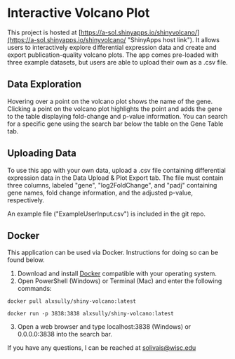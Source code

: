 # Interactive Volcano Plot

This project is hosted at [https://a-sol.shinyapps.io/shinyvolcano/](https://a-sol.shinyapps.io/shinyvolcano/ "ShinyApps host link"). It allows users to interactively explore differential expression data and create and export publication-quality volcano plots. The app comes pre-loaded with three example datasets, but users are able to upload their own as a .csv file.

## Data Exploration

Hovering over a point on the volcano plot shows the name of the gene. Clicking a point on the volcano plot highlights the point and adds the gene to the table displaying fold-change and p-value information. You can search for a specific gene using the search bar below the table on the Gene Table tab.

## Uploading Data

To use this app with your own data, upload a .csv file containing differential expression data in the Data Upload & Plot Export tab. The file must contain three columns, labeled "gene", "log2FoldChange", and "padj" containing gene names, fold change information, and the adjusted p-value, respectively.

An example file ("ExampleUserInput.csv") is included in the git repo.

## Docker
This application can be used via Docker. Instructions for doing so can be found below.

1. Download and install [Docker](https://docs.docker.com/get-docker/) compatible with your operating system.
2. Open PowerShell (Windows) or Terminal (Mac) and enter the following commands:
```
docker pull alxsully/shiny-volcano:latest

docker run -p 3838:3838 alxsully/shiny-volcano:latest
```
3. Open a web browser and type localhost:3838 (Windows) or 0.0.0.0:3838 into the search bar. 
 


If you have any questions, I can be reached at solivais@wisc.edu

